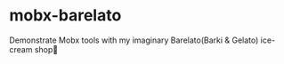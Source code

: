 # mobx-barelato
Demonstrate Mobx tools with my imaginary Barelato(Barki &amp; Gelato) ice-cream shop🍦

